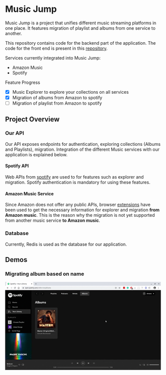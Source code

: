 # Music Jump

Music Jump is a project that unifies different music streaming platforms in one place. It features migration of playlist and albums from one service to another. 

This repository contains code for the backend part of the application. The code for the front end is present in this [repository](https://github.com/shreyasseshadri/potential-invention/tree/master/webapp).

Services currently integrated into Music Jump:
- Amazon Music
- Spotify

Feature Progress
- [x] Music Explorer to explore your collections on all services
- [x] Migration of albums from Amazon to spotify
- [ ] Migration of playlist from Amazon to spotify

## Project Overview

### Our API

Our API exposes endpoints for authentication, exploring collections (Albums and Playlists), migration. Integration of the different Music services with our application is explained below.

#### Spotify API

Web APIs from [spotify](https://developer.spotify.com/documentation/web-api/reference/) are used to for features such as explorer and migration. Spotify authentication is mandatory for using these features.

#### Amazon Music Service

Since Amazon does not offer any public APIs, browser [extensions](https://github.com/shreyasseshadri/potential-invention/tree/master/extensions) have been used to get the necessary information for explorer and migration **from Amazon music**. This is the reason why the migration is not yet supported from another music service **to Amazon music**.

### Database

Currently, Redis is used as the database for our application.


## Demos

### Migrating album based on name

![Demo](demo/migrate_album.gif)